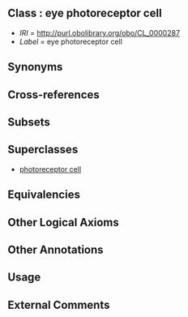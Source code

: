 
## Class : eye photoreceptor cell

 * *IRI* = http://purl.obolibrary.org/obo/CL_0000287
 * *Label* = eye photoreceptor cell

## Synonyms


## Cross-references


## Subsets


## Superclasses

 * [photoreceptor cell](../../CL/10/CL_0000210.md)

## Equivalencies


## Other Logical Axioms


## Other Annotations


## Usage


## External Comments

